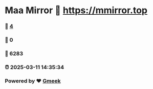 # Maa Mirror :link: https://mmirror.top 
### :page_facing_up: [4](https://mmirror.top/tag.html) 
### :speech_balloon: 0 
### :hibiscus: 6283 
### :alarm_clock: 2025-03-11 14:35:34 
### Powered by :heart: [Gmeek](https://github.com/Meekdai/Gmeek)
